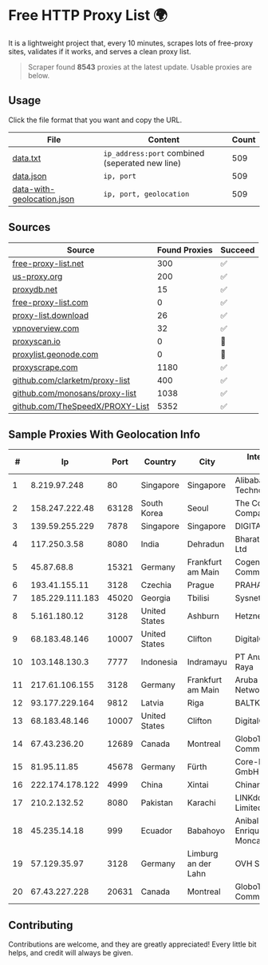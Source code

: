 
# Free HTTP Proxy List 🌍

It is a lightweight project that, every 10 minutes, scrapes lots of free-proxy sites, validates if it works, and serves a clean proxy list.


> Scraper found **8543** proxies at the latest update. Usable proxies are below.

## Usage

Click the file format that you want and copy the URL.


|File|Content|Count|
|----|-------|-----|
|[data.txt](https://raw.githubusercontent.com/themiralay/Proxy-List-World/master/data.txt)|`ip_address:port` combined (seperated new line)|509|
|[data.json](https://raw.githubusercontent.com/themiralay/Proxy-List-World/master/data.json)|`ip, port`|509|
|[data-with-geolocation.json](https://raw.githubusercontent.com/themiralay/Proxy-List-World/master/data-with-geolocation.json)|`ip, port, geolocation`|509|

## Sources

|Source|Found Proxies|Succeed|
|------|-------------|-------|
|[free-proxy-list.net](https://free-proxy-list.net)|300|✅|
|[us-proxy.org](https://www.us-proxy.org)|200|✅|
|[proxydb.net](http://proxydb.net)|15|✅|
|[free-proxy-list.com](https://free-proxy-list.com/?page=&port=&type%5B%5D=http&type%5B%5D=https&up_time=0&search=Search)|0|✅|
|[proxy-list.download](https://www.proxy-list.download/HTTP)|26|✅|
|[vpnoverview.com](https://vpnoverview.com/privacy/anonymous-browsing/free-proxy-servers)|32|✅|
|[proxyscan.io](https://www.proxyscan.io)|0|🚫|
|[proxylist.geonode.com](https://proxylist.geonode.com/api/proxy-list?limit=300&page=1&sort_by=lastChecked&sort_type=desc&protocols=http,https)|0|🚫|
|[proxyscrape.com](https://api.proxyscrape.com/v2/?request=displayproxies&protocol=http&timeout=10000&country=all&ssl=all&anonymity=all)|1180|✅|
|[github.com/clarketm/proxy-list](https://raw.githubusercontent.com/clarketm/proxy-list/master/proxy-list-raw.txt)|400|✅|
|[github.com/monosans/proxy-list](https://raw.githubusercontent.com/monosans/proxy-list/main/proxies/http.txt)|1038|✅|
|[github.com/TheSpeedX/PROXY-List](https://raw.githubusercontent.com/TheSpeedX/PROXY-List/master/http.txt)|5352|✅|


## Sample Proxies With Geolocation Info

|#|Ip|Port|Country|City|Internet Service Provider|
|-|--|----|-------|----|-------------------------|
|1|8.219.97.248|80|Singapore|Singapore|Alibaba (US) Technology Co., Ltd.|
|2|158.247.222.48|63128|South Korea|Seoul|The Constant Company, LLC|
|3|139.59.255.229|7878|Singapore|Singapore|DIGITALOCEAN|
|4|117.250.3.58|8080|India|Dehradun|Bharat Sanchar Nigam Ltd|
|5|45.87.68.8|15321|Germany|Frankfurt am Main|Cogent Communications|
|6|193.41.155.11|3128|Czechia|Prague|PRAHA12.com s.r.o.|
|7|185.229.111.183|45020|Georgia|Tbilisi|Sysnet LLC|
|8|5.161.180.12|3128|United States|Ashburn|Hetzner Online GmbH|
|9|68.183.48.146|10007|United States|Clifton|DigitalOcean, LLC|
|10|103.148.130.3|7777|Indonesia|Indramayu|PT Anugerah Cimanuk Raya|
|11|217.61.106.155|3128|Germany|Frankfurt am Main|Aruba GmbH Cloud Network DC05|
|12|93.177.229.164|9812|Latvia|Riga|BALTKOM Riga|
|13|68.183.48.146|10007|United States|Clifton|DigitalOcean, LLC|
|14|67.43.236.20|12689|Canada|Montreal|GloboTech Communications|
|15|81.95.11.85|45678|Germany|Fürth|Core-Backbone GmbH|
|16|222.174.178.122|4999|China|Xintai|Chinanet|
|17|210.2.132.52|8080|Pakistan|Karachi|LINKdotNET Telecom Limited|
|18|45.235.14.18|999|Ecuador|Babahoyo|Anibal Humberto Enriquez Moncayo(Comunicate)|
|19|57.129.35.97|3128|Germany|Limburg an der Lahn|OVH SAS|
|20|67.43.227.228|20631|Canada|Montreal|GloboTech Communications|



## Contributing

Contributions are welcome, and they are greatly appreciated! Every
little bit helps, and credit will always be given.


